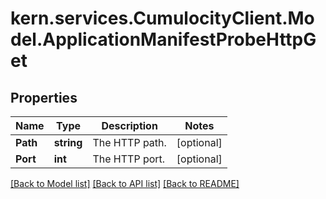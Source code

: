 
# kern.services.CumulocityClient.Model.ApplicationManifestProbeHttpGet

## Properties

Name | Type | Description | Notes
------------ | ------------- | ------------- | -------------
**Path** | **string** | The HTTP path. | [optional] 
**Port** | **int** | The HTTP port. | [optional] 

[[Back to Model list]](../README.md#documentation-for-models)
[[Back to API list]](../README.md#documentation-for-api-endpoints)
[[Back to README]](../README.md)

